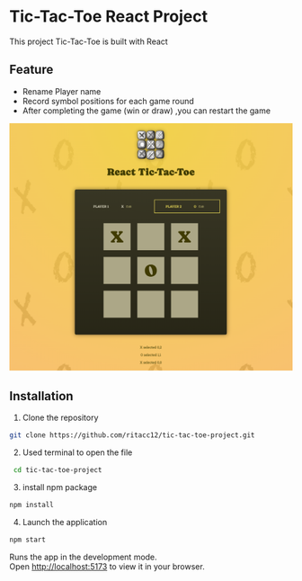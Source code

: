 # Tic-Tac-Toe React Project

This project Tic-Tac-Toe is built with React

## Feature

- Rename Player name
- Record symbol positions for each game round
- After completing the game (win or draw) ,you can restart the game

![screenshot](https://github.com/ritacc12/tic-tac-toe-project/blob/main/public/Tic-Tac-Toe.png)

## Installation

1. Clone the repository

```bash
git clone https://github.com/ritacc12/tic-tac-toe-project.git
```

2. Used terminal to open the file

```bash
 cd tic-tac-toe-project
```

3. install npm package

```bash
npm install
```

4. Launch the application

```bash
npm start
```

Runs the app in the development mode.\
Open [http://localhost:5173](http://localhost:5173) to view it in your browser.
